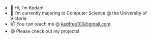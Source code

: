 - 👋 Hi, I’m Kedan!
- 🌱 I’m currently majoring in Computer Science @ the University of Victoria
- 📫 You can reach me @ kedfree100@gmail.com
- 😄 Please check out my projects!


<!---
kedfree/kedfree is a ✨ special ✨ repository because its `README.md` (this file) appears on your GitHub profile.
You can click the Preview link to take a look at your changes.
- 👀 I’m interested in ...
- 🌱 I’m currently learning ...
- 💞️ I’m looking to collaborate on ...
- 📫 How to reach me ...
- 😄 Pronouns: ...
- ⚡ Fun fact: ...
--->
